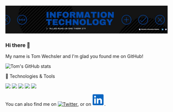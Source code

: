 [![Header](https://raw.githubusercontent.com/tomwechsler/tomwechsler/main/IT.JPG)](https://winsolution.ch/)

### Hi there 👋
My name is Tom Wechsler and I'm glad you found me on GitHub!
<!--
**tomwechsler/tomwechsler** is a ✨ _special_ ✨ repository because its `README.md` (this file) appears on your GitHub profile.

Here are some ideas to get you started:

- 🔭 I’m currently working on ...
- 🌱 I’m currently learning ...
- 👯 I’m looking to collaborate on ...
- 🤔 I’m looking for help with ...
- 💬 Ask me about ...
- 📫 How to reach me: ...
- 😄 Pronouns: ...
- ⚡ Fun fact: ...
-->

![Tom's GitHub stats](https://github-readme-stats.vercel.app/api?username=tomwechsler&show_icons=true&theme=tokyonight)

🔧 Technologies & Tools

![](https://img.shields.io/badge/Microsoft-Azure-informational?style=flat&logo=<LOGO_NAME>&logoColor=white&color=2bbc8a) ![](https://img.shields.io/badge/Microsoft-365-informational?style=flat&logo=<LOGO_NAME>&logoColor=white&color=2bbc8a) ![](https://img.shields.io/badge/Microsoft-WindowsServer-informational?style=flat&logo=<LOGO_NAME>&logoColor=white&color=2bbc8a) ![](https://img.shields.io/badge/Linux-RedHat-informational?style=flat&logo=<LOGO_NAME>&logoColor=white&color=2bbc8a) ![](https://img.shields.io/badge/Linux-Bash-informational?style=flat&logo=<LOGO_NAME>&logoColor=white&color=2bbc8a)


<!-- Actual text -->

You can also find me on [![Twitter][1.2]][1], or on [![LinkedIn][2.2]][2].

<!-- Icons -->

[1.2]: http://i.imgur.com/wWzX9uB.png (twitter icon without padding)
[2.2]: https://raw.githubusercontent.com/tomwechsler/tomwechsler/main/Linkedin.PNG (LinkedIn icon without padding)

<!-- Links to your social media accounts -->

[1]: https://twitter.com/tomvideo2brain
[2]: https://www.linkedin.com/in/tom-wechsler
